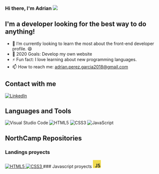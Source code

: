 ### Hi there, I'm Adrian <img src="https://media.giphy.com/media/hvRJCLFzcasrR4ia7z/giphy.gif" width="25px">

## I'm a developer looking for the best way to do anything!
- 🌱 I’m currently looking to learn the most about the front-end developer profile. 😄
- 🥅 2020 Goals: Develop my own website 
- ⚡ Fun fact: I love learning about new programming languages.
- 📫 How to reach me: adrian.perez.garcia2018@gmail.com

## Contact with me
<a href="https://www.linkedin.com/in/adrian-p%C3%A9rez-garcia-693b86144" target="_blank">
  <img  alt="LinkedIn" width="25px" src="https://cdn.jsdelivr.net/npm/simple-icons@v3/icons/linkedin.svg"/>
</a>

<br/>

## Languages and Tools
<img alt="Visual Studio Code" width="25px" src="https://cdn.jsdelivr.net/npm/simple-icons@v3/icons/visualstudiocode.svg"/> 
<img alt="HTML5" width="25px" src="https://cdn.jsdelivr.net/npm/simple-icons@v3/icons/html5.svg"/> 
<img alt="CSS3" width="25px" src="https://cdn.jsdelivr.net/npm/simple-icons@v3/icons/css3.svg"/> 
<img alt="JavaScript" width="25px" src="https://cdn.jsdelivr.net/npm/simple-icons@v3/icons/javascript.svg"/>

## NorthCamp Repositories
### Landings proyects
<a href="https://github.com/Rub4l1to/Landings" target="_blank">
  <img alt="HTML5" width="25px" src="https://cdn.jsdelivr.net/npm/simple-icons@v3/icons/html5.svg"/>
  <img alt="CSS3" width="25px" src="https://cdn.jsdelivr.net/npm/simple-icons@v3/icons/css3.svg"/>
</a>
### Javascript proyects
<a href="https://github.com/Rub4l1to/NC_JS" target="_blank">
  <img alt="JavaScript" width="26px" src="https://raw.githubusercontent.com/github/explore/80688e429a7d4ef2fca1e82350fe8e3517d3494d/topics/javascript/javascript.png" />
</a>
